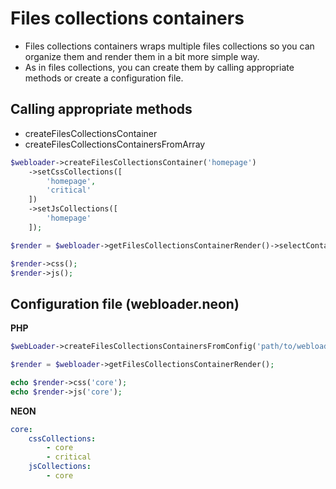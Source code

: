 # Files collections containers
- Files collections containers wraps multiple files collections so you can organize them and render them in a bit more simple way.
- As in files collections, you can create them by calling appropriate methods or create a configuration file.

## Calling appropriate methods
- createFilesCollectionsContainer
- createFilesCollectionsContainersFromArray

````php
$webloader->createFilesCollectionsContainer('homepage')
    ->setCssCollections([
        'homepage',
        'critical'
    ])
    ->setJsCollections([
        'homepage'
    ]);

$render = $webloader->getFilesCollectionsContainerRender()->selectContainer('homepage');

$render->css();
$render->js();
````

## Configuration file (webloader.neon)
**PHP**
````php
$webLoader->createFilesCollectionsContainersFromConfig('path/to/webloader.neon');

$render = $webloader->getFilesCollectionsContainerRender();

echo $render->css('core');
echo $render->js('core');
````

**NEON**
````YAML
core:
    cssCollections:
        - core
        - critical
    jsCollections: 
        - core
````
